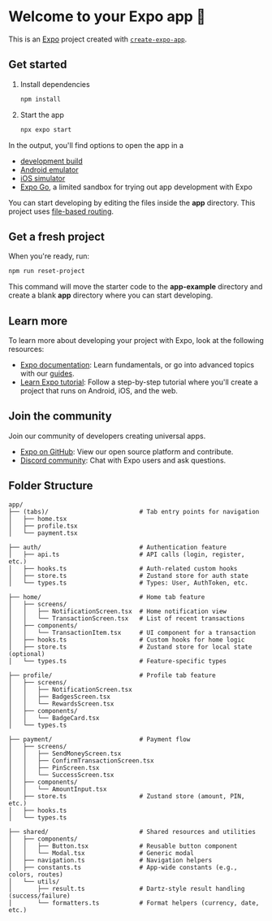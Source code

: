 # Welcome to your Expo app 👋

This is an [Expo](https://expo.dev) project created with [`create-expo-app`](https://www.npmjs.com/package/create-expo-app).

## Get started

1. Install dependencies

   ```bash
   npm install
   ```

2. Start the app

   ```bash
   npx expo start
   ```

In the output, you'll find options to open the app in a

- [development build](https://docs.expo.dev/develop/development-builds/introduction/)
- [Android emulator](https://docs.expo.dev/workflow/android-studio-emulator/)
- [iOS simulator](https://docs.expo.dev/workflow/ios-simulator/)
- [Expo Go](https://expo.dev/go), a limited sandbox for trying out app development with Expo

You can start developing by editing the files inside the **app** directory. This project uses [file-based routing](https://docs.expo.dev/router/introduction).

## Get a fresh project

When you're ready, run:

```bash
npm run reset-project
```

This command will move the starter code to the **app-example** directory and create a blank **app** directory where you can start developing.

## Learn more

To learn more about developing your project with Expo, look at the following resources:

- [Expo documentation](https://docs.expo.dev/): Learn fundamentals, or go into advanced topics with our [guides](https://docs.expo.dev/guides).
- [Learn Expo tutorial](https://docs.expo.dev/tutorial/introduction/): Follow a step-by-step tutorial where you'll create a project that runs on Android, iOS, and the web.

## Join the community

Join our community of developers creating universal apps.

- [Expo on GitHub](https://github.com/expo/expo): View our open source platform and contribute.
- [Discord community](https://chat.expo.dev): Chat with Expo users and ask questions.

## Folder Structure
```
app/
├── (tabs)/                         # Tab entry points for navigation
│   ├── home.tsx
│   ├── profile.tsx
│   └── payment.tsx

├── auth/                           # Authentication feature
│   ├── api.ts                      # API calls (login, register, etc.)
│   ├── hooks.ts                    # Auth-related custom hooks
│   ├── store.ts                    # Zustand store for auth state
│   └── types.ts                    # Types: User, AuthToken, etc.

├── home/                           # Home tab feature
│   ├── screens/
│   │   ├── NotificationScreen.tsx  # Home notification view
│   │   └── TransactionScreen.tsx   # List of recent transactions
│   ├── components/
│   │   └── TransactionItem.tsx     # UI component for a transaction
│   ├── hooks.ts                    # Custom hooks for home logic
│   ├── store.ts                    # Zustand store for local state (optional)
│   └── types.ts                    # Feature-specific types

├── profile/                        # Profile tab feature
│   ├── screens/
│   │   ├── NotificationScreen.tsx
│   │   ├── BadgesScreen.tsx
│   │   └── RewardsScreen.tsx
│   ├── components/
│   │   └── BadgeCard.tsx
│   └── types.ts

├── payment/                        # Payment flow
│   ├── screens/
│   │   ├── SendMoneyScreen.tsx
│   │   ├── ConfirmTransactionScreen.tsx
│   │   ├── PinScreen.tsx
│   │   └── SuccessScreen.tsx
│   ├── components/
│   │   └── AmountInput.tsx
│   ├── store.ts                    # Zustand store (amount, PIN, etc.)
│   ├── hooks.ts
│   └── types.ts

├── shared/                         # Shared resources and utilities
│   ├── components/
│   │   ├── Button.tsx              # Reusable button component
│   │   └── Modal.tsx               # Generic modal
│   ├── navigation.ts               # Navigation helpers
│   ├── constants.ts                # App-wide constants (e.g., colors, routes)
│   └── utils/
│       ├── result.ts               # Dartz-style result handling (success/failure)
│       └── formatters.ts           # Format helpers (currency, date, etc.)
```